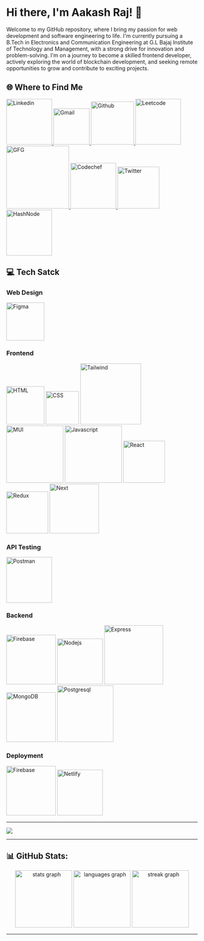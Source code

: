 # Hi there, I'm Aakash Raj! 👋
Welcome to my GitHub repository, where I bring my passion for web development and software engineering to life. I'm currently pursuing a B.Tech in Electronics and Communication Engineering at G.L Bajaj Institute of Technology and Management, with a strong drive for innovation and problem-solving. I'm on a journey to become a skilled frontend developer, actively exploring the world of blockchain development, and seeking remote opportunities to grow and contribute to exciting projects. 

## 🌐 Where to Find Me
<a href="https://www.linkedin.com/in/aakashraj20/">
  <img src="https://img.shields.io/badge/LinkedIn-0077B5?style=for-the-badge&logo=linkedin&logoColor=white" alt="Linkedin" width="120" />
</a>

<a href="mailto:aakashraj914@gmail.com">
 <img src="https://img.shields.io/badge/Gmail-D14836?style=for-the-badge&logo=gmail&logoColor=white" alt="Gmail" width="95" />
</a>

<a href="https://github.com/AakashRaj20">
  <img src="https://img.shields.io/badge/GitHub-100000?style=for-the-badge&logo=github&logoColor=white" alt="Github" width="113" />
</a>

<a href="https://leetcode.com/aakashraj914/">
  <img src="https://img.shields.io/badge/-LeetCode-FFA116?style=for-the-badge&logo=LeetCode&logoColor=black" alt="Leetcode" width="120" />
</a>

<a href="https://auth.geeksforgeeks.org/user/aakashraj914">
 <img src="https://img.shields.io/badge/GeeksforGeeks-298D46?style=for-the-badge&logo=geeksforgeeks&logoColor=white" alt="GFG" width="165" />
</a>

<a href="https://www.codechef.com/users/aakashraj914">
 <img src="https://img.shields.io/badge/Codechef-%23B92B27.svg?&style=for-the-badge&logo=Codechef&logoColor=white" alt="Codechef" width="120" />
</a>

<a href="https://twitter.com/AakashRaj2003">
  <img src="https://img.shields.io/badge/Twitter-1DA1F2?style=for-the-badge&logo=twitter&logoColor=white" alt="Twitter" width="110" />
</a>

<a href="https://hashnode.com/@AakashRaj">
 <img src="https://img.shields.io/badge/Hashnode-2962FF?style=for-the-badge&logo=hashnode&logoColor=white" width="120" alt="HashNode" />
</a>

## 💻 Tech Satck
### Web Design
<img src="https://img.shields.io/badge/Figma-F24E1E?style=for-the-badge&logo=figma&logoColor=white" width="100" alt="Figma" />

### Frontend
<p>
  <img src="https://img.shields.io/badge/HTML5-E34F26?style=for-the-badge&logo=html5&logoColor=white" alt="HTML" width="100" />
  <img src="https://img.shields.io/badge/CSS3-1572B6?style=for-the-badge&logo=css3&logoColor=white" alt="CSS" width="87" />
  <img src="https://img.shields.io/badge/Tailwind_CSS-38B2AC?style=for-the-badge&logo=tailwind-css&logoColor=white" alt="Tailwind" width="160" />
  <img src="https://img.shields.io/badge/Material%20UI-007FFF?style=for-the-badge&logo=mui&logoColor=white" alt="MUI" width="150" />
  <img src="https://img.shields.io/badge/JavaScript-323330?style=for-the-badge&logo=javascript&logoColor=F7DF1E" alt="Javascript" width="150" />
  <img src="https://img.shields.io/badge/React-20232A?style=for-the-badge&logo=react&logoColor=61DAFB" alt="React" width="110" />
  <img src="https://img.shields.io/badge/Redux-593D88?style=for-the-badge&logo=redux&logoColor=white" alt="Redux" width="110" />
  <img src="https://img.shields.io/badge/next%20js-000000?style=for-the-badge&logo=nextdotjs&logoColor=white" alt="Next" width="130" />
</p>

### API Testing
<img src="https://img.shields.io/badge/Postman-FF6C37?style=for-the-badge&logo=Postman&logoColor=white" width="120" alt="Postman" />

### Backend
<p>
  <img src="https://img.shields.io/badge/firebase-ffca28?style=for-the-badge&logo=firebase&logoColor=black" width="130" alt="Firebase" />
  <img src="https://img.shields.io/badge/Node%20js-339933?style=for-the-badge&logo=nodedotjs&logoColor=white" width="120" alt="Nodejs" />
  <img src="https://img.shields.io/badge/Express%20js-000000?style=for-the-badge&logo=express&logoColor=white" width="155" alt="Express" />
  <img src="https://img.shields.io/badge/MongoDB-4EA94B?style=for-the-badge&logo=mongodb&logoColor=white" width="130" alt="MongoDB" />
  <img src="https://img.shields.io/badge/PostgreSQL-316192?style=for-the-badge&logo=postgresql&logoColor=white" width="148" alt="Postgresql" />
</p>

### Deployment
<p>
  <img src="https://img.shields.io/badge/firebase-ffca28?style=for-the-badge&logo=firebase&logoColor=black" width="130" alt="Firebase" />
  <img src="https://img.shields.io/badge/Netlify-00C7B7?style=for-the-badge&logo=netlify&logoColor=white" width="120" alt="Netlify" />
</p>

---
[![](https://visitcount.itsvg.in/api?id=AakashRaj20&icon=0&color=0)](https://visitcount.itsvg.in)

---

## 📊 GitHub Stats:

<div align="center">
  <img src="https://github-readme-stats.vercel.app/api?username=AakashRaj20&theme=great-gatsby&hide_border=true&include_all_commits=false&count_private=false" height="150" alt="stats graph"  />
  <img src="https://github-readme-stats.vercel.app/api/top-langs?username=AakashRaj20&locale=en&hide_title=false&layout=compact&card_width=320&langs_count=5&theme=great-gatsby&hide_border=true&order=2" height="150" alt="languages graph"  />
  <img src="https://streak-stats.demolab.com?user=AakashRaj20&locale=en&mode=daily&theme=great-gatsby&hide_border=true&border_radius=5&order=3" height="150" alt="streak graph"  />
</div>


---
